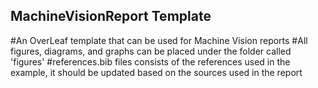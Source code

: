 ## MachineVisionReport Template 
#An OverLeaf template that can be used for Machine Vision reports
#All figures, diagrams, and graphs can be placed under the folder called 'figures'
#references.bib files consists of the references used in the example, it should be updated based on the sources used in the report
